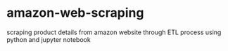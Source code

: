 # amazon-web-scraping
scraping product details from amazon website through ETL process using python and jupyter notebook
